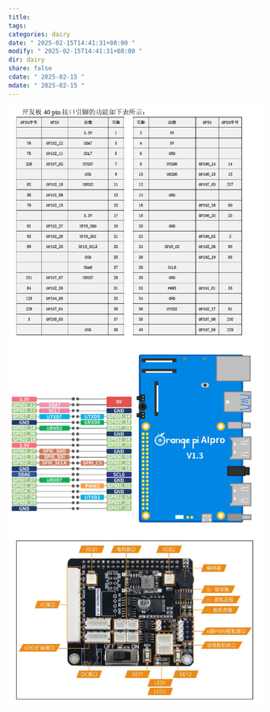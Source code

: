 ```yaml
---
title: 
tags: 
categories: dairy
date: " 2025-02-15T14:41:31+08:00 "
modify: " 2025-02-15T14:41:31+08:00 "
dir: dairy
share: false
cdate: " 2025-02-15 "
mdate: " 2025-02-15 "
---
```


![image.png](https://raw.githubusercontent.com/Tendourisu/images/master/202502151441065.png) ![image.png](https://raw.githubusercontent.com/Tendourisu/images/master/202502151442859.png)  
![image.png](https://raw.githubusercontent.com/Tendourisu/images/master/202502151931848.png)
